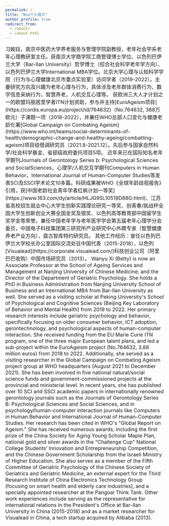 ```yaml
---
permalink: /
title: "Bio个人简介"
author_profile: true
redirect_from: 
  - /about/
  - /about.html
---
```

<span style="font-size:16px;">
习婉钰，南京中医药大学养老服务与管理学院副教授，老年社会学系老年心理教研室主任。获南京大学商学院工商管理博士学位、以色列巴伊兰大学（Bar-Ilan University）哲学博士（综合社会科学老年学方向）、以色列巴伊兰大学International MBA学位。北京大学心理与认知科学学院（行为与心理健康北京市重点实验室）访问学者（2019-2022）。主要研究方向及兴趣为老年心理与行为，具体涉及老年群体消费行为、数字信息采纳行为，智慧养老，人机交互心理等。

<span style="font-size:16px;">
获欧洲三大人才计划之一的欧盟玛丽居里学者ITN计划资助，参与并主持[EuroAgeism项目](https://cordis.europa.eu/project/id/764632)（No.764632, 388万欧元）子课题一项（2018-2022），并兼任WHO总部人口变化与健康老龄化署[Global Campaign on Combating Ageism](https://www.who.int/teams/social-determinants-of-health/demographic-change-and-healthy-ageing/combatting-ageism)项目组借调研究员（2021.8-2021.12）。先后参与国家自然科学/社会科学基金、省部级政府委托项目5项。

<span style="font-size:16px;">
近年来已在国际知名老年学期刊Journals of Gerontology Series b: Psychological Sciences and SocialSciences，心理学/人机交互学期刊Computers in Human Behavior，International Journal of Human-Computer Studies等发表SCI及SSCI学术论文10多篇。科研成果被WHO《全球年龄歧视报告》引用，获[中国老龄社会青年学者红枫计划一等奖](https://www.163.com/dy/article/HLJG95L10519D88G.html)、江苏省高校招生就业中心大学生创新实践理论研究一等奖、创青春/挑战杯全国大学生创新创业大赛全国金奖及银奖、以色列高等教育部中国留学生奖学金等荣誉。兼任中国老年学与老年医学学会第五届老年心理学分会委员，中国电子科技集团第三研究所产业研究中心外聘专家（智慧健康养老产业方向），盘古智库特约研究员。

<span style="font-size:16px;">
其他工作经历：曾任以色列巴伊兰大学校长办公室国际交流处驻中国代表（2015-2018），以色列[Visualead](https://corporate.visualead.com/)科技创业公司（阿里巴巴收购）中国市场研究员（2013）。


<span style="font-size:16px;">
Wanyu Xi (Betty) is now an Associate Professor at the School of Ageing Services and Management at Nanjing University of Chinese Medicine, and the Director of the Department of Geriatric Psychology. She holds a PhD in Business Administration from Nanjing University School of Business and an International MBA from Bar-Ilan University as well. She served as a visiting scholar at Peking University's School of Psychological and Cognitive Sciences (Beijing Key Laboratory of Behavior and Mental Health) from 2019 to 2022. Her primary research interests include geriatric psychology and behavior, specifically focusing on older consumer behavior, ICT adoption, gerontechnology, and psychological aspects of human-computer interaction.

<span style="font-size:16px;">
She received funding from the EU Marie Curie ITN program, one of the three major European talent plans, and led a sub-project within the EuroAgeism project (No.764632, 3.88 million euros) from 2018 to 2022. Additionally, she served as a visiting researcher in the Global Campaign on Combating Ageism project group at WHO headquarters (August 2021 to December 2021). She has been involved in five national natural/social science funds and government-commissioned projects at the provincial and ministerial level.

<span style="font-size:16px;">
In recent years, she has published over 10 SCI and SSCI academic papers in internationally renowned gerontology journals such as the Journals of Gerontology Series B: Psychological Sciences and Social Sciences, and in psychology/human-computer interaction journals like Computers in Human Behavior and International Journal of Human-Computer Studies. Her research has been cited in WHO's "Global Report on Ageism." She has received numerous awards, including the first prize of the China Society for Aging Young Scholar Maple Plan, national gold and silver awards in the "Challenge Cup" National College Students’ Innovation and Entrepreneurship Competition, and the Chinese Government Scholarship from the Israeli Ministry of Higher Education.

<span style="font-size:16px;">
She also serves as a member of the Fifth Committee of Geriatric Psychology of the Chinese Society of Geriatrics and Geriatric Medicine, an external expert for the Third Research Institute of China Electronics Technology Group (focusing on smart health and elderly care industries), and a specially appointed researcher at the Pangoal Think Tank.

<span style="font-size:16px;">
Other work experiences include serving as the representative for international relations in the President's Office at Bar-Ilan University in China (2015-2018) and as a market researcher for Visualead in China, a tech startup acquired by Alibaba (2013).
